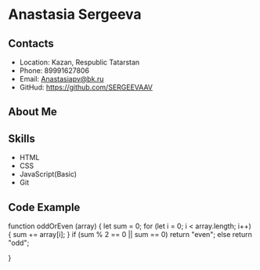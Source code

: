 # **Anastasia Sergeeva**

## Contacts
- Location: Kazan, Respublic Tatarstan
- Phone: 89991627806
- Email: Anastasiapv@bk.ru
- GitHud: https://github.com/SERGEEVAAV

## About Me


## Skills
- HTML
- CSS
- JavaScript(Basic)
- Git


## Code Example
function oddOrEven (array) {
    let sum = 0;
    for (let i = 0; i < array.length; i++) {
      sum += array[i];
    }
    if (sum % 2 == 0 || sum == 0)
      return "even";
    else
      return "odd";
  
  }

